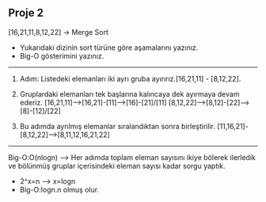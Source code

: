 ## Proje 2
[16,21,11,8,12,22] -> Merge Sort

* Yukarıdaki dizinin sort türüne göre aşamalarını yazınız.
* Big-O gösterimini yazınız.
---

1. Adım: Listedeki elemanları iki ayrı gruba ayırırız.[16,21,11]  -  [8,12,22].
   
2. Gruplardaki elemanları tek başlarına kalıncaya dek ayırmaya devam ederiz. 
[16,21,11]-->[16,21]-[11]-->[16]-[21]/[11]
[8,12,22]-->[8,12]-[22]-->[8]-[12]/[22]

3. Bu adımda ayrılmış elemanlar sıralandıktan sonra birleştirilir.
[11,16,21]-[8,12,22]-->[8,11,12,16,21,22]
---
Big-O:O(nlogn) --> Her adımda toplam eleman sayısını ikiye bölerek ilerledik ve bölünmüş gruplar içerisindeki eleman sayısı kadar sorgu yaptık.
  
  * 2^x=n --> x=logn
  * Big-O:logn.n olmuş olur.

